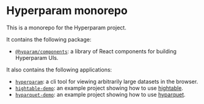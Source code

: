 # Hyperparam monorepo

This is a monorepo for the Hyperparam project.

It contains the following package:
- [`@hyparam/components`](./packages/components): a library of React components for building Hyperparam UIs.

It also contains the following applications:
- [`hyperparam`](./apps/cli): a cli tool for viewing arbitrarily large datasets in the browser.
- [`hightable-demo`](./apps/hightable-demo): an example project showing how to use [hightable](https://github.com/hyparam/hightable).
- [`hyparquet-demo`](./apps/hyparquet-demo): an example project showing how to use [hyparquet](https://github.com/hyparam/hyparquet).
